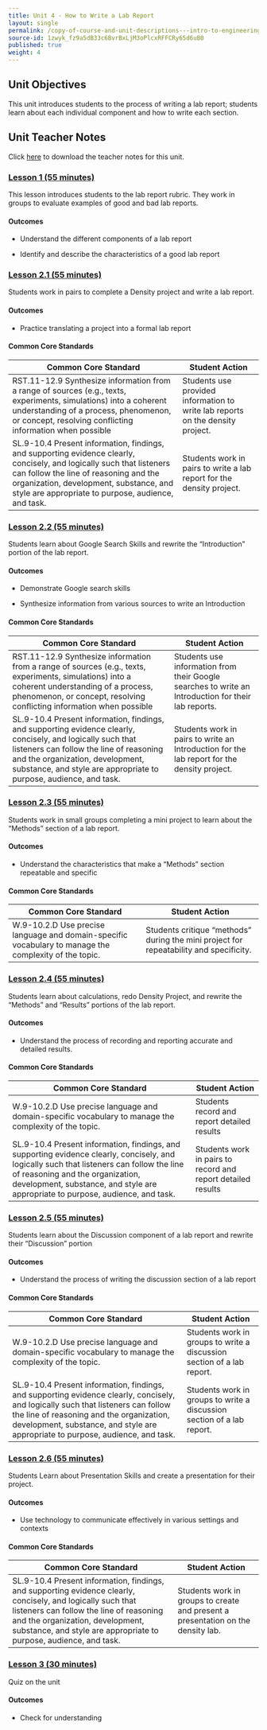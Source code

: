 ```yaml
---
title: Unit 4 - How to Write a Lab Report
layout: single
permalink: /copy-of-course-and-unit-descriptions---intro-to-engineering-de-only-copy/
source-id: 1zwyk_fz9a5dB33c6BvrBxLjM3oPlcxRFFCRy65d6uB0
published: true
weight: 4
---
```


## Unit Objectives

This unit introduces students to the process of writing a lab report; students learn about each individual component and how to write each section.

## Unit Teacher Notes

Click <a href="https://docs.google.com/document/d/1bXzpOHbNBZwU_OeHKMd91P1SttZIghAwmBrUOUOw9g0/edit?usp=sharing" target="_blank">here</a> to download the teacher notes for this unit.

### [Lesson 1 (55 minutes)](#)

This lesson introduces students to the lab report rubric. They work in groups to evaluate examples of good and bad lab reports. 

#### Outcomes

- Understand the different components of a lab report

- Identify and describe the characteristics of a good lab report

### [Lesson 2.1 (55 minutes)](#)

Students work in pairs to complete a Density project and write a lab report.

#### Outcomes

- Practice translating a project into a formal lab report

#### Common Core Standards

| Common Core Standard                                                                                                                                                                                                                                            	| Student Action                                                                 	|
|-----------------------------------------------------------------------------------------------------------------------------------------------------------------------------------------------------------------------------------------------------------------	|--------------------------------------------------------------------------------	|
|  RST.11-12.9 Synthesize information from a range of sources (e.g., texts, experiments, simulations) into a coherent understanding of a process, phenomenon, or concept, resolving conflicting information when possible                                         	| Students use provided information to write lab reports on the density project. 	|
| SL.9-10.4 Present information, findings, and supporting evidence clearly, concisely, and logically such that listeners can follow the line of reasoning and the organization, development, substance, and style are appropriate to purpose, audience, and task. 	| Students work in pairs to write a lab report for the density project.          	|

### [Lesson 2.2 (55 minutes)](#)

Students learn about Google Search Skills and rewrite the “Introduction” portion of the lab report.

#### Outcomes

- Demonstrate Google search skills

- Synthesize information from various sources to write an Introduction

#### Common Core Standards

| Common Core Standard                                                                                                                                                                                                                                            	| Student Action                                                                                      	|
|-----------------------------------------------------------------------------------------------------------------------------------------------------------------------------------------------------------------------------------------------------------------	|-----------------------------------------------------------------------------------------------------	|
| RST.11-12.9 Synthesize information from a range of sources (e.g., texts, experiments, simulations) into a coherent understanding of a process, phenomenon, or concept, resolving conflicting information when possible                                          	| Students use information from their Google searches to write an Introduction for their lab reports. 	|
| SL.9-10.4 Present information, findings, and supporting evidence clearly, concisely, and logically such that listeners can follow the line of reasoning and the organization, development, substance, and style are appropriate to purpose, audience, and task. 	| Students work in pairs to write an Introduction for the lab report for the density project.         	|

### [Lesson 2.3 (55 minutes)](#)

 Students work in small groups completing a mini project to learn about the “Methods” section of a lab report.

#### Outcomes 

- Understand the characteristics that make a “Methods” section repeatable and specific

#### Common Core Standards

| Common Core Standard                                                                                  	| Student Action                                                                         	|
|-------------------------------------------------------------------------------------------------------	|----------------------------------------------------------------------------------------	|
| W.9-10.2.D Use precise language and domain-specific vocabulary to manage the complexity of the topic. 	| Students critique “methods” during the mini project for repeatability and specificity. 	|

### [Lesson 2.4 (55 minutes)](#)

Students learn about calculations, redo Density Project, and rewrite the “Methods” and “Results” portions of the lab report.

#### Outcomes 

- Understand the process of recording and reporting accurate and detailed results.

#### Common Core Standards

| Common Core Standard                                                                                                                                                                                                                                            	| Student Action                                               	|
|-----------------------------------------------------------------------------------------------------------------------------------------------------------------------------------------------------------------------------------------------------------------	|--------------------------------------------------------------	|
| W.9-10.2.D Use precise language and domain-specific vocabulary to manage the complexity of the topic.                                                                                                                                                           	| Students record and report detailed results                  	|
| SL.9-10.4 Present information, findings, and supporting evidence clearly, concisely, and logically such that listeners can follow the line of reasoning and the organization, development, substance, and style are appropriate to purpose, audience, and task. 	| Students work in pairs to record and report detailed results 	|

### [Lesson 2.5 (55 minutes)](#)

 Students learn about the Discussion component of a lab report and rewrite their “Discussion” portion

#### Outcomes 

- Understand the process of writing the discussion section of a lab report

#### Common Core Standards

| Common Core Standard                                                                                                                                                                                                                                            	| Student Action                                                         	|
|-----------------------------------------------------------------------------------------------------------------------------------------------------------------------------------------------------------------------------------------------------------------	|------------------------------------------------------------------------	|
| W.9-10.2.D Use precise language and domain-specific vocabulary to manage the complexity of the topic.                                                                                                                                                           	| Students work in groups to write a discussion section of a lab report. 	|
| SL.9-10.4 Present information, findings, and supporting evidence clearly, concisely, and logically such that listeners can follow the line of reasoning and the organization, development, substance, and style are appropriate to purpose, audience, and task. 	| Students work in groups to write a discussion section of a lab report. 	|

### [Lesson 2.6  (55 minutes)](#) 

Students Learn about Presentation Skills and create a presentation for their project.

#### Outcomes

- Use technology to communicate effectively in various settings and contexts

#### Common Core Standards

| Common Core Standard                                                                                                                                                                                                                                            	| Student Action                                                                   	|
|-----------------------------------------------------------------------------------------------------------------------------------------------------------------------------------------------------------------------------------------------------------------	|----------------------------------------------------------------------------------	|
| SL.9-10.4 Present information, findings, and supporting evidence clearly, concisely, and logically such that listeners can follow the line of reasoning and the organization, development, substance, and style are appropriate to purpose, audience, and task. 	| Students work in groups to create and present a presentation on the density lab. 	|

### [Lesson 3 (30 minutes)](#)

Quiz on the unit

#### Outcomes

- Check for understanding






